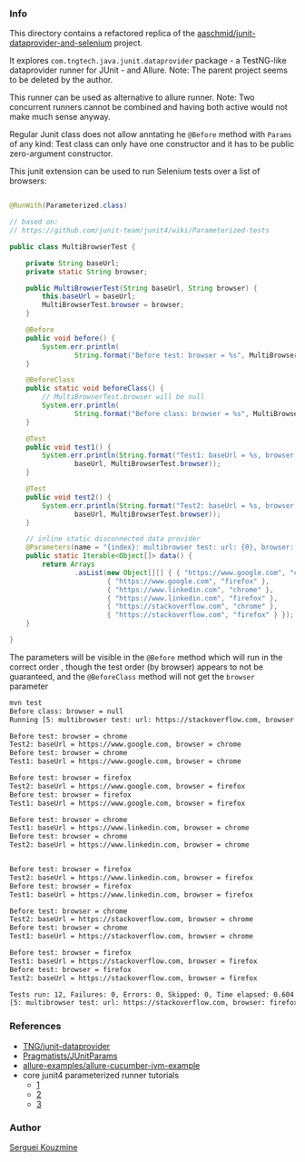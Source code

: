 ### Info

This directory contains a refactored replica of the
[aaschmid/junit-dataprovider-and-selenium](https://github.com/aaschmid/junit-dataprovider-and-selenium) project.
 
It explores `com.tngtech.java.junit.dataprovider` package - a TestNG-like dataprovider runner for JUnit - and Allure.
Note: The parent  project seems to be deleted by the author.

This runner can be used as alternative to allure runner.
Note: Two concurrent runners cannot be combined and having both active would not make much sense anyway.

Regular Junit class does not allow anntating he `@Before` method with `Params` of any kind: Test class can only have one constructor and it has
to be  public zero-argument constructor.

This junit extension can be used to run Selenium tests over a list of browsers:
```java

@RunWith(Parameterized.class)

// based on:
// https://github.com/junit-team/junit4/wiki/Parameterized-tests

public class MultiBrowserTest {

	private String baseUrl;
	private static String browser;

	public MultiBrowserTest(String baseUrl, String browser) {
		this.baseUrl = baseUrl;
		MultiBrowserTest.browser = browser;
	}

	@Before
	public void before() {
		System.err.println(
				String.format("Before test: browser = %s", MultiBrowserTest.browser));
	}

	@BeforeClass
	public static void beforeClass() {
		// MultiBrowserTest.browser will be null
		System.err.println(
				String.format("Before class: browser = %s", MultiBrowserTest.browser));
	}

	@Test
	public void test1() {
		System.err.println(String.format("Test1: baseUrl = %s, browser = %s",
				baseUrl, MultiBrowserTest.browser));
	}

	@Test
	public void test2() {
		System.err.println(String.format("Test2: baseUrl = %s, browser = %s",
				baseUrl, MultiBrowserTest.browser));
	}

	// inline static disconnected data provider
	@Parameters(name = "{index}: multibrowser test: url: {0}, browser: {1}")
	public static Iterable<Object[]> data() {
		return Arrays
				.asList(new Object[][] { { "https://www.google.com", "chrome" },
						{ "https://www.google.com", "firefox" },
						{ "https://www.linkedin.com", "chrome" },
						{ "https://www.linkedin.com", "firefox" },
						{ "https://stackoverflow.com", "chrome" },
						{ "https://stackoverflow.com", "firefox" } });
	}

}
```
The parameters will be visible in
the `@Before` method which will run in the correct order , though the test order (by browser) appears to not be guaranteed, and the `@BeforeClass` method will not get the `browser` parameter

```sh
mvn test
Before class: browser = null
Running [5: multibrowser test: url: https://stackoverflow.com, browser: firefox]

Before test: browser = chrome
Test2: baseUrl = https://www.google.com, browser = chrome
Before test: browser = chrome
Test1: baseUrl = https://www.google.com, browser = chrome

Before test: browser = firefox
Test2: baseUrl = https://www.google.com, browser = firefox
Before test: browser = firefox
Test1: baseUrl = https://www.google.com, browser = firefox

Before test: browser = chrome
Test1: baseUrl = https://www.linkedin.com, browser = chrome
Before test: browser = chrome
Test2: baseUrl = https://www.linkedin.com, browser = chrome


Before test: browser = firefox
Test2: baseUrl = https://www.linkedin.com, browser = firefox
Before test: browser = firefox
Test1: baseUrl = https://www.linkedin.com, browser = firefox

Before test: browser = chrome
Test2: baseUrl = https://stackoverflow.com, browser = chrome
Before test: browser = chrome
Test1: baseUrl = https://stackoverflow.com, browser = chrome

Before test: browser = firefox
Test1: baseUrl = https://stackoverflow.com, browser = firefox
Before test: browser = firefox
Test2: baseUrl = https://stackoverflow.com, browser = firefox

Tests run: 12, Failures: 0, Errors: 0, Skipped: 0, Time elapsed: 0.604 sec - in
[5: multibrowser test: url: https://stackoverflow.com, browser: firefox]
```

### References
 * [TNG/junit-dataprovider](https://github.com/TNG/junit-dataprovider)
 * [Pragmatists/JUnitParams](https://github.com/Pragmatists/JUnitParam://github.com/Pragmatists/JUnitParams)
 * [allure-examples/allure-cucumber-jvm-example](https://github.com/allure-examples/allure-cucumber-jvm-example)
 * core junit4 parameterized runner tutorials
   * [1](https://www.tutorialspoint.com/junit/junit_parameterized_test.htm)
   * [2](https://www.mkyong.com/unittest/junit-4-tutorial-6-parameterized-test/)
   * [3](https://github.com/junit-team/junit4/wiki/Parameterized-tests)

### Author
[Serguei Kouzmine](kouzmine_serguei@yahoo.com)
